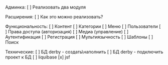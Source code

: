 Админка:
[ ] Реализовать два модуля

Расширения:
[ ] Как это можно реализовать?

Функциональность:
[ ] Контент
[ ] Категории
[ ] Меню
[ ] Пользователи
[ ] Права доступа (авторизация)
[ ] Медиа (управление)
[ ] Аутентификация
[ ] Регистрация
[ ] Мультиязычность
[ ] Шаблоны
[ ] Поиск

Технические:
[ ] БД derby - создать\наполнить
[ ] БД derby - подключить проект к БД
[ ] liquibase
[x] jsf
